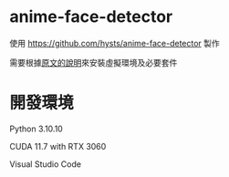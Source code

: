 # anime-face-detector

使用 https://github.com/hysts/anime-face-detector 製作

需要根據[原文的說明](https://github.com/hysts/anime-face-detector#installation)來安裝虛擬環境及必要套件

# 開發環境

Python 3.10.10

CUDA 11.7 with RTX 3060

Visual Studio Code
